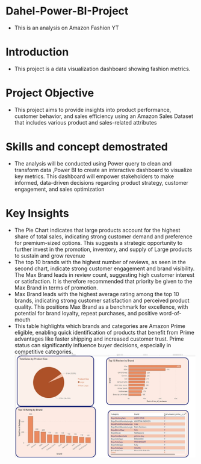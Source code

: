 # Dahel-Power-BI-Project
- This is an analysis on Amazon Fashion YT
# Introduction
- This project is a data visualization dashboard showing fashion metrics.
# Project Objective
- This project aims to provide insights into product performance, customer behavior, and sales efficiency using an Amazon Sales Dataset that includes various product and sales-related attributes
# Skills and concept demostrated 
- The analysis will be conducted using Power query to clean and transform data ,Power BI to create an interactive dashboard to visualize key metrics. This dashboard will empower stakeholders to make informed, data-driven decisions regarding product strategy, customer engagement, and sales optimization
# Key Insights
- The Pie Chart indicates that large products account for the highest share of total sales, indicating strong customer demand and preference for premium-sized options. This suggests a strategic opportunity to further invest in the promotion, inventory, and supply of Large products to sustain and grow revenue
- The top 10 brands with the highest number of reviews, as seen in the second chart, indicate strong customer engagement and brand visibility. The  Max  Brand leads in review count, suggesting high customer interest or satisfaction. It is therefore recommended that priority be given to the Max Brand in terms of promotion.
- Max Brand leads with the highest average rating among the top 10 brands, indicating strong customer satisfaction and perceived product quality. This positions Max Brand as a benchmark for excellence, with potential for brand loyalty, repeat purchases, and positive word-of-mouth
- This table highlights which brands and categories are Amazon Prime eligible, enabling quick identification of products that benefit from Prime advantages like faster shipping and increased customer trust. Prime status can significantly influence buyer decisions, especially in competitive categories.
![](AFDashboard1.jpg)


